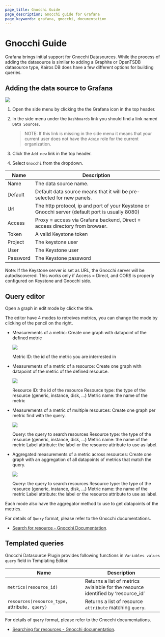 ```yaml
---
page_title: Gnocchi Guide
page_description: Gnocchi guide for Grafana
page_keywords: grafana, gnocchi, documentation
---
```


# Gnocchi Guide
Grafana brings initial support for Gnocchi Datasources. While the process of adding the datasource is similar to adding a Graphite or OpenTSDB datasource type, Kairos DB does have a few different options for building queries.

## Adding the data source to Grafana
![](/img/v2/add_datasource_gnocchi.png)

1. Open the side menu by clicking the the Grafana icon in the top header.
2. In the side menu under the `Dashboards` link you should find a link named `Data Sources`.

    > NOTE: If this link is missing in the side menu it means that your current user does not have the `Admin` role for the current organization.

3. Click the `Add new` link in the top header.
4. Select `Gnocchi` from the dropdown.



Name | Description
------------ | -------------
Name | The data source name.
Default | Default data source means that it will be pre-selected for new panels.
Url | The http protocol, ip and port of your Keystone or Gnocchi server (default port is usually 8080)
Access | Proxy = access via Grafana backend, Direct = access directory from browser.
Token | A valid Keystone token
Project | The keystone user
User | The Keystone user
Password | The Keystone password

Note: If the Keystone server is set as URL, the Gnocchi server will be autodiscovered.
This works only if Access = Direct, and CORS is properly configured on Keystone and Gnocchi side.

## Query editor
Open a graph in edit mode by click the title.

The editor have 4 modes to retreives metrics, you can change the mode by clicking of the pencil on the right.

* Measurements of a metric:
  Create one graph with datapoint of the defined metric

  ![](/img/v2/gnocchi_query_mode1.png)

  Metric ID: the id of the metric you are interrested in

* Measurements of a metric of a resource:
  Create one graph with datapoint of the metric of the defined resource.

  ![](/img/v2/gnocchi_query_mode2.png)

  Resource ID: the id of the resource
  Resource type: the type of the resource (generic, instance, disk, ...)
  Metric name: the name of the metric

* Measurements of a metric of multiple resources:
  Create one graph per metric find with the query.

  ![](/img/v2/gnocchi_query_mode3.png)

  Query: the query to search resources
  Resource type: the type of the resource (generic, instance, disk, ...)
  Metric name: the name of the metric
  Label attribute: the label or the resource attribute to use as label.

* Aggregated measurements of a metric across resources:
  Create one graph with an aggregation of all datapoints of metrics that match the query.

  ![](/img/v2/gnocchi_query_mode4.png)

  Query: the query to search resources
  Resource type: the type of the resource (generic, instance, disk, ...)
  Metric name: the name of the metric
  Label attribute: the label or the resource attribute to use as label.

Each mode also have the aggregator method to use to get datapoints of the metrics.

For details of `Query` format, please refer to the Gnocchi documentations.

- [Search for resource - Gnocchi Documentation](http://docs.openstack.org/developer/gnocchi/rest.html#searching-for-resources).

## Templated queries
Gnocchi Datasource Plugin provides following functions in `Variables values query` field in Templating Editor.

Name | Description
| ------- | --------|
`metrics(resource_id)`  | Returns a list of metrics avialable for the resource identified by ‘resource_id’
`resources(resource_type, `attribute`, query)` | Returns a list of resource `attribute` matching `query`.

For details of `query` format, please refer to the Gnocchi documentations.

- [Searching for resources - Gnocchi documentation](http://docs.openstack.org/developer/gnocchi/rest.html#searching-for-resources).

